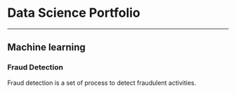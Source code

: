# Data Science Portfolio
---
## Machine learning

### Fraud Detection

Fraud detection is a set of process to detect fraudulent activities.
